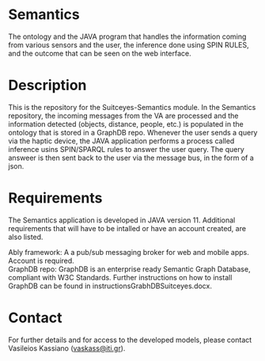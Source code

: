 # Semantics
The ontology and the JAVA program that handles the information coming from various sensors and the user, the inference done using SPIN RULES, and the outcome that can be seen on the web interface.

# Description
This is the repository for the Suitceyes-Semantics module. In the Semantics repository, the incoming messages from the VA are processed and the information detected (objects, distance, people, etc.) is populated in the ontology that is stored in a GraphDB repo. Whenever the user sends a query via the haptic device, the JAVA application performs a process called inference usins SPIN/SPARQL rules to answer the user query. The query answeer is then sent back to the user via the message bus, in the form of a json.

# Requirements
The Semantics application is developed in JAVA version 11.
Additional requirements that will have to be intalled or have an account created, are also listed.

Ably framework: A a pub/sub messaging broker for web and mobile apps. Account is required.  
GraphDB repo: GraphDB is an enterprise ready Semantic Graph Database, compliant with W3C Standards. Further instructions on how to install GraphDB can be found in instructionsGrabhDBSuitceyes.docx.  

# Contact
For further details and for access to the developed models, please contact Vasileios Kassiano (vaskass@iti.gr).
